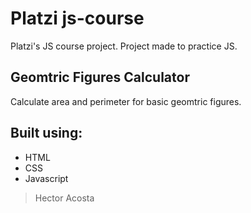 # Platzi js-course

Platzi's JS course project. Project made to practice JS.

## Geomtric Figures Calculator

Calculate area and perimeter for basic geomtric figures.

## Built using: 

- HTML
- CSS
- Javascript


> Hector Acosta 